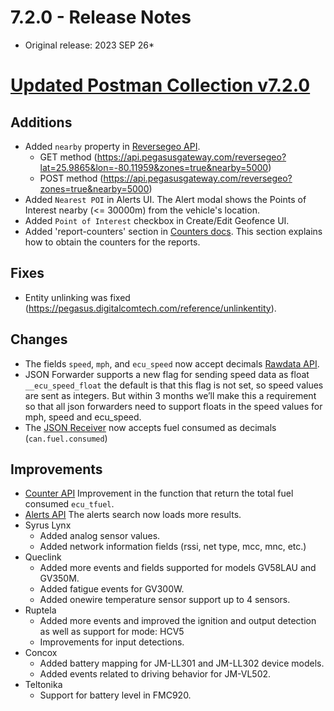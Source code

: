 # 7.2.0 - Release Notes
* Original release: 2023 SEP 26*

# [Updated Postman Collection v7.2.0](https://documenter.getpostman.com/view/389172/2s935vnLvt)

## Additions
* Added `nearby` property in [Reversegeo API](https://pegasus.digitalcomtech.com/docs/reverse-geocoding).
   * GET method (https://api.pegasusgateway.com/reversegeo?lat=25.9865&lon=-80.11959&zones=true&nearby=5000)
   * POST method (https://api.pegasusgateway.com/reversegeo?zones=true&nearby=5000)
* Added `Nearest POI` in Alerts UI. The Alert modal shows the Points of Interest nearby (<= 30000m) from the vehicle's location.
* Added `Point of Interest` checkbox in Create/Edit Geofence UI.
* Added 'report-counters' section in [Counters docs](https://pegasus.digitalcomtech.com/docs/counters#report-counters). This section explains how to obtain the counters for the reports.

## Fixes
* Entity unlinking was fixed (https://pegasus.digitalcomtech.com/reference/unlinkentity).

## Changes
* The fields `speed`, `mph`, and `ecu_speed` now accept decimals [Rawdata API](https://pegasus.digitalcomtech.com/docs/master-fields-list).
* JSON Forwarder supports a new flag for sending speed data as float `__ecu_speed_float` the default is that this flag is not set, so speed values are sent as integers. But within 3 months we’ll make this a requirement so that all json forwarders need to support floats in the speed values for mph, speed and ecu_speed.
* The [JSON Receiver](https://docs.google.com/document/d/1u3-91odmcupsetTl-57Mp-mmBwQI6f0LPzxEWBG4dbQ/edit?usp=sharing) now accepts fuel consumed as decimals (`can.fuel.consumed`)

## Improvements
* [Counter API](https://pegasus.digitalcomtech.com/docs/counters#report-counters) Improvement in the function that return the total fuel consumed `ecu_tfuel`.
* [Alerts API](https://documenter.getpostman.com/view/389172/2s935vnLvt#0e29290b-0109-40b3-8a37-153c69997078) The alerts search now loads more results.
* Syrus Lynx
   * Added analog sensor values.
   * Added network information fields (rssi, net type, mcc, mnc, etc.)
* Queclink
   * Added more events and fields supported for models GV58LAU and GV350M.
   * Added fatigue events for GV300W.
   * Added onewire temperature sensor support up to 4 sensors.
* Ruptela
   * Added more events and improved the ignition and output detection as well as support for mode: HCV5
   * Improvements for input detections.
* Concox
   * Added battery mapping for JM-LL301 and JM-LL302 device models.
   * Added events related to driving behavior for JM-VL502.
* Teltonika
   * Support for battery level in FMC920.




